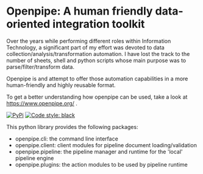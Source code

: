# Openpipe: A human friendly data-oriented integration toolkit

Over the years while performing different roles within Information Technology, a significant part of my effort was devoted to data collection/analysis/transformation automation. I have lost the track to the number of sheets, shell and python scripts whose main purpose was to parse/filter/transform data.

Openpipe is and attempt to offer those automation capabilities in a more human-friendly and highly
reusable format.

To get a better understanding how openpipe can be used, take a look at https://www.openpipe.org/ .

[![PyPi](https://img.shields.io/pypi/v/openpipe.svg?style=flat-square)](https://pypi.python.org/pypi/openpipe)
[![Code style: black](https://img.shields.io/badge/code%20style-black-000000.svg?style=flat-square)](https://github.com/ambv/black)

This python library provides the following packages:

- openpipe.cli: the command line interface
- openpipe.client: client modules for pipeline document loading/validation
- openpipe.pipeline: the pipeline manager and runtime for the 'local' pipeline engine
- openpipe.plugins: the action modules to be used by pipeline runtime


[Openpipe tool]: https://www.openpipe.org/OpenpipeTool
[PyPA Code of Conduct]: https://www.pypa.io/en/latest/code-of-conduct/
